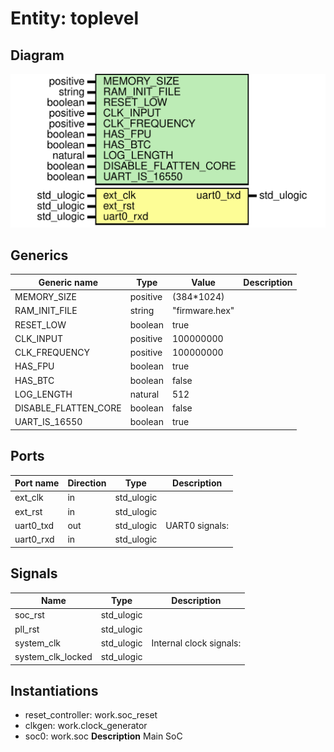 # Entity: toplevel

## Diagram

![Diagram](top-generic.svg "Diagram")
## Generics

| Generic name         | Type     | Value          | Description |
| -------------------- | -------- | -------------- | ----------- |
| MEMORY_SIZE          | positive | (384*1024)     |             |
| RAM_INIT_FILE        | string   | "firmware.hex" |             |
| RESET_LOW            | boolean  | true           |             |
| CLK_INPUT            | positive | 100000000      |             |
| CLK_FREQUENCY        | positive | 100000000      |             |
| HAS_FPU              | boolean  | true           |             |
| HAS_BTC              | boolean  | false          |             |
| LOG_LENGTH           | natural  | 512            |             |
| DISABLE_FLATTEN_CORE | boolean  | false          |             |
| UART_IS_16550        | boolean  | true           |             |
## Ports

| Port name | Direction | Type       | Description    |
| --------- | --------- | ---------- | -------------- |
| ext_clk   | in        | std_ulogic |                |
| ext_rst   | in        | std_ulogic |                |
| uart0_txd | out       | std_ulogic | UART0 signals: |
| uart0_rxd | in        | std_ulogic |                |
## Signals

| Name              | Type       | Description             |
| ----------------- | ---------- | ----------------------- |
| soc_rst           | std_ulogic |                         |
| pll_rst           | std_ulogic |                         |
| system_clk        | std_ulogic | Internal clock signals: |
| system_clk_locked | std_ulogic |                         |
## Instantiations

- reset_controller: work.soc_reset
- clkgen: work.clock_generator
- soc0: work.soc
**Description**
Main SoC

